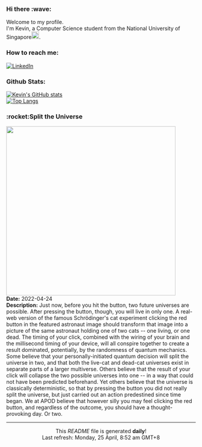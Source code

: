 <h3>Hi there :wave:</h3>

Welcome to my profile.   
I'm Kevin, a Computer Science student from the National University of Singapore<img src="https://img.icons8.com/color/96/000000/singapore-circular.png" width="20px"/>.</p>

<h3>How to reach me: </h3>
<a href="https://www.linkedin.com/in/kevin-foong/"><img alt="LinkedIn" src="https://img.shields.io/badge/linkedin-%230077B5.svg?&style=for-the-badge&logo=linkedin&logoColor=white" /></a> 

<h3>Github Stats: </h3> 

[![Kevin's GitHub stats](https://github-readme-stats.vercel.app/api?username=kevin9foong&theme=tokyonight)](https://github.com/anuraghazra/github-readme-stats) <br/>
[![Top Langs](https://github-readme-stats.vercel.app/api/top-langs/?username=kevin9foong&layout=compact&theme=tokyonight)](https://github.com/anuraghazra/github-readme-stats)

<h3>:rocket:Split the Universe</h3> 
<img width="450" src="https:&#x2F;&#x2F;apod.nasa.gov&#x2F;apod&#x2F;image&#x2F;1704&#x2F;SatelliteSale_NASA_960_split3.jpg" /><br/>
<b>Date:</b> 2022-04-24<br/>
<b>Description:</b> Just now, before you hit the button, two future universes are possible.  After pressing the button, though, you will live in only one.  A real-web version of the famous Schrödinger&#39;s cat experiment clicking the red button in the featured astronaut image should transform that image into a picture of the same astronaut holding one of two cats -- one living, or one dead.  The timing of your click, combined with the wiring of your brain and the millisecond timing of your device, will all conspire together to create a result dominated, potentially, by the randomness of quantum mechanics.  Some believe that your personally-initiated quantum decision will split the universe in two, and that both the live-cat and dead-cat universes exist in separate parts of a larger multiverse. Others believe that the result of your click will collapse the two possible universes into one -- in a way that could not have been predicted beforehand.  Yet others believe that the universe is classically deterministic, so that by pressing the button you did not really split the universe, but just carried out an action predestined since time began.   We at APOD believe that however silly you may feel clicking the red button, and regardless of the outcome,  you should have a thought-provoking day.  Or two.<br/>

------------
<p align="center">This <i>README</i> file is generated <b>daily</b>!</br>
Last refresh: Monday, 25 April, 8:52 am GMT+8<br />